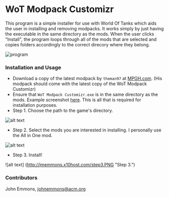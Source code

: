 # WoT Modpack Customizr

This program is a simple installer for use with World Of Tanks which aids the user in installing and removing modpacks. It works simply by just having the executable in the same directory as the mods. When the user clicks "Install", the program loops through all of the mods that are selected and copies folders accordingly to the correct direcory where they belong.

![program]

### Installation and Usage
* Download a copy of the latest modpack by `theman97` at [MPGH.com][MPGH]. (His modpack should come with the latest copy of the WoT Modpack Customizr)
* Ensure that `WoT Modpack Customizr.exe` is in the same directory as the mods. Example screenshot [here][folder screenshot]. This is all that is required for installation purposes.
* Step 1. Choose the path to the game's directory.

![alt text](http://jmemmons.x10host.com/step111111.PNG "Step 1.")

* Step 2. Select the mods you are interested in installing. I personally use the All in One mod.

![alt text](http://jmemmons.x10host.com/step2.PNG "Step 2.")

* Step 3. Install!

![alt text] (http://jmemmons.x10host.com/step3.PNG "Step 3.")

### Contributors

John Emmons, johnemmons@acm.org

[logo]: https://raw.githubusercontent.com/jmemmons/wot-modpack-customizr/master/WoT%20Modpack%20Customizr/Resources/wot_modpack_customizr_logo.png
[MPGH]: http://www.mpgh.net/forum/forumdisplay.php?f=392
[program]: http://jmemmons.x10host.com/screen_shot.PNG
[folder screenshot]: http://jmemmons.x10host.com/folder_screenshot.PNG

